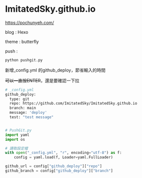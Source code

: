 # ImitatedSky.github.io

https://pochunyeh.com/

blog : Hexo

theme : butterfly

push : 
```bash
python pushgit.py
```
新增_config.yml 的github_deploy，節省輸入的時間

~~可以一直按ENTER~~，還是要確認一下拉

``` bash
# _config.yml
github_deploy:
  type: git
  repo: https://github.com/ImitatedSky/ImitatedSky.github.io
  branch: main
  message: 'deploy'
  test: "test message"
```

``` python

# PushGit.py
import yaml
import os

# 讀取設定檔
with open("_config.yml", "r", encoding="utf-8") as f:
    config = yaml.load(f, Loader=yaml.FullLoader)

github_url = config["github_deploy"]["repo"]
github_branch = config["github_deploy"]["branch"]

```
